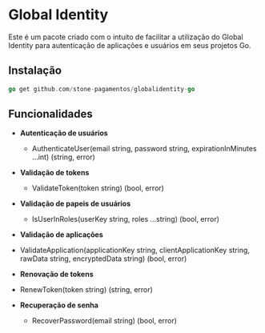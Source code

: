 # Global Identity
 Este é um pacote criado com o intuito de facilitar a utilização do Global Identity para autenticação de aplicações e usuários em seus projetos Go.

## Instalação

```go
go get github.com/stone-pagamentos/globalidentity-go
```

## Funcionalidades

 - **Autenticação de usuários**
   - AuthenticateUser(email string, password string, expirationInMinutes ...int) (string, error)

 - **Validação de tokens**
   - ValidateToken(token string) (bool, error)

 - **Validação de papeis de usuários**
   - IsUserInRoles(userKey string, roles ...string) (bool, error)

 - **Validação de aplicações**
  - ValidateApplication(applicationKey string, clientApplicationKey string, rawData string, encryptedData string) (bool, error)
  
 - **Renovação de tokens**
  - RenewToken(token string) (string, error)

 - **Recuperação de senha**
   - RecoverPassword(email string) (bool, error)
